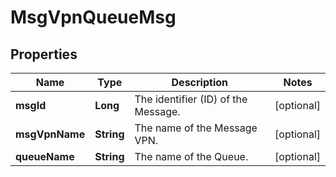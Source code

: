 
# MsgVpnQueueMsg

## Properties
Name | Type | Description | Notes
------------ | ------------- | ------------- | -------------
**msgId** | **Long** | The identifier (ID) of the Message. |  [optional]
**msgVpnName** | **String** | The name of the Message VPN. |  [optional]
**queueName** | **String** | The name of the Queue. |  [optional]




